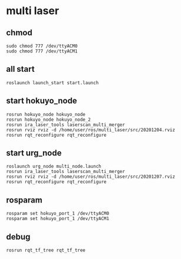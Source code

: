 # multi laser

## chmod
    sudo chmod 777 /dev/ttyACM0
    sudo chmod 777 /dev/ttyACM1

## all start
    roslaunch launch_start start.launch

## start hokuyo_node
    rosrun hokuyo_node hokuyo_node
    rosrun hokuyo_node hokuyo_node_2
    rosrun ira_laser_tools laserscan_multi_merger
    rosrun rviz rviz -d /home/user/ros/multi_laser/src/20201204.rviz
    rosrun rqt_reconfigure rqt_reconfigure

## start urg_node
    roslaunch urg_node multi_node.launch
    rosrun ira_laser_tools laserscan_multi_merger
    rosrun rviz rviz -d /home/user/ros/multi_laser/src/20201207.rviz
    rosrun rqt_reconfigure rqt_reconfigure

## rosparam
    rosparam set hokuyo_port_1 /dev/ttyACM0
    rosparam set hokuyo_port_1 /dev/ttyACM1

## debug
    rosrun rqt_tf_tree rqt_tf_tree